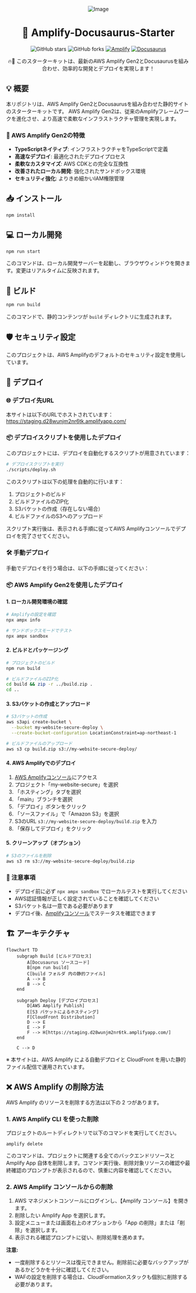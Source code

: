 <div align="center">

![Image](https://github.com/user-attachments/assets/b7888e2f-649a-4685-9b94-6afe6a5f6755)

# 🚀 Amplify-Docusaurus-Starter

![GitHub stars](https://img.shields.io/github/stars/Sunwood-ai-labs/Amplify-Docusaurus-Starter?style=social)
![GitHub forks](https://img.shields.io/github/forks/Sunwood-ai-labs/Amplify-Docusaurus-Starter?style=social)
[![Amplify](https://img.shields.io/badge/AWS%20Amplify%20Gen2-FF9900?style=for-the-badge&logo=aws-amplify&logoColor=white)](https://aws.amazon.com/amplify/)
[![Docusaurus](https://img.shields.io/badge/Docusaurus-1A1A1A?style=for-the-badge&logo=docusaurus&logoColor=white)](https://docusaurus.io/)

🔥🚀 このスターターキットは、最新のAWS Amplify Gen2とDocusaurusを組み合わせ、効率的な開発とデプロイを実現します！

</div>


## 💡 概要
本リポジトリは、AWS Amplify Gen2とDocusaurusを組み合わせた静的サイトのスターターキットです。
AWS Amplify Gen2は、従来のAmplifyフレームワークを進化させ、より高速で柔軟なインフラストラクチャ管理を実現します。

### 🌟 AWS Amplify Gen2の特徴

- **TypeScriptネイティブ**: インフラストラクチャをTypeScriptで定義
- **高速なデプロイ**: 最適化されたデプロイプロセス
- **柔軟なカスタマイズ**: AWS CDKとの完全な互換性
- **改善されたローカル開発**: 強化されたサンドボックス環境
- **セキュリティ強化**: よりきめ細かいIAM権限管理

## 📥 インストール

```bash
npm install
```

## 💻 ローカル開発

```bash
npm run start
```

このコマンドは、ローカル開発サーバーを起動し、ブラウザウィンドウを開きます。変更はリアルタイムに反映されます。

## 🔨 ビルド

```bash
npm run build
```

このコマンドで、静的コンテンツが `build` ディレクトリに生成されます。

## 🛡️ セキュリティ設定

このプロジェクトは、AWS Amplifyのデフォルトのセキュリティ設定を使用しています。

## 🚀 デプロイ

### 🌐 デプロイ先URL

本サイトは以下のURLでホストされています：
https://staging.d28wunjm2nr6tk.amplifyapp.com/

### 📦 デプロイスクリプトを使用したデプロイ

このプロジェクトには、デプロイを自動化するスクリプトが用意されています：

```bash
# デプロイスクリプトを実行
./scripts/deploy.sh
```

このスクリプトは以下の処理を自動的に行います：
1. プロジェクトのビルド
2. ビルドファイルのZIP化
3. S3バケットの作成（存在しない場合）
4. ビルドファイルのS3へのアップロード

スクリプト実行後は、表示される手順に従ってAWS Amplifyコンソールでデプロイを完了させてください。

### 🛠️ 手動デプロイ

手動でデプロイを行う場合は、以下の手順に従ってください：

### 📦 AWS Amplify Gen2を使用したデプロイ

#### 1. ローカル開発環境の確認
```bash
# Amplifyの設定を確認
npx ampx info

# サンドボックスモードでテスト
npx ampx sandbox
```

#### 2. ビルドとパッケージング
```bash
# プロジェクトのビルド
npm run build

# ビルドファイルのZIP化
cd build && zip -r ../build.zip .
cd ..
```

#### 3. S3バケットの作成とアップロード
```bash
# S3バケットの作成
aws s3api create-bucket \
  --bucket my-website-secure-deploy \
  --create-bucket-configuration LocationConstraint=ap-northeast-1

# ビルドファイルのアップロード
aws s3 cp build.zip s3://my-website-secure-deploy/
```

#### 4. AWS Amplifyでのデプロイ

1. [AWS Amplifyコンソール](https://ap-northeast-1.console.aws.amazon.com/amplify/home)にアクセス
2. プロジェクト「my-website-secure」を選択
3. 「ホスティング」タブを選択
4. 「main」ブランチを選択
5. 「デプロイ」ボタンをクリック
6. 「ソースファイル」で「Amazon S3」を選択
7. S3のURL `s3://my-website-secure-deploy/build.zip` を入力
8. 「保存してデプロイ」をクリック

#### 5. クリーンアップ（オプション）
```bash
# S3のファイルを削除
aws s3 rm s3://my-website-secure-deploy/build.zip
```

### 📝 注意事項

- デプロイ前に必ず `npx ampx sandbox` でローカルテストを実行してください
- AWS認証情報が正しく設定されていることを確認してください
- S3バケット名は一意である必要があります
- デプロイ後、[Amplifyコンソール](https://ap-northeast-1.console.aws.amazon.com/amplify/home)でステータスを確認できます

## 🏗️ アーキテクチャ

```mermaid
flowchart TD
    subgraph Build [ビルドプロセス]
        A[Docusaurus ソースコード]
        B[npm run build]
        C[build フォルダ 内の静的ファイル]
        A --> B
        B --> C
    end

    subgraph Deploy [デプロイプロセス]
        D[AWS Amplify Publish]
        E[S3 バケットによるホスティング]
        F[CloudFront Distribution]
        D --> E
        E --> F
        F --> H[https://staging.d28wunjm2nr6tk.amplifyapp.com/]
    end

    C --> D
```

※ 本サイトは、AWS Amplify による自動デプロイと CloudFront を用いた静的ファイル配信で運用されています。

## ❌ AWS Amplify の削除方法

AWS Amplify のリソースを削除する方法は以下の 2 つがあります。

### 1. AWS Amplify CLI を使った削除

プロジェクトのルートディレクトリで以下のコマンドを実行してください。

```
amplify delete
```

このコマンドは、プロジェクトに関連する全てのバックエンドリソースと Amplify App 自体を削除します。コマンド実行後、削除対象リソースの確認や最終確認のプロンプトが表示されるので、慎重に内容を確認してください。

### 2. AWS Amplify コンソールからの削除

1. AWS マネジメントコンソールにログインし、【Amplify コンソール】を開きます。
2. 削除したい Amplify App を選択します。
3. 設定メニューまたは画面右上のオプションから「App の削除」または「削除」を選択します。
4. 表示される確認プロンプトに従い、削除処理を進めます。

**注意:** 
- 一度削除するとリソースは復元できません。削除前に必要なバックアップがあるかどうかを十分に確認してください。
- WAFの設定を削除する場合は、CloudFormationスタックも個別に削除する必要があります。
